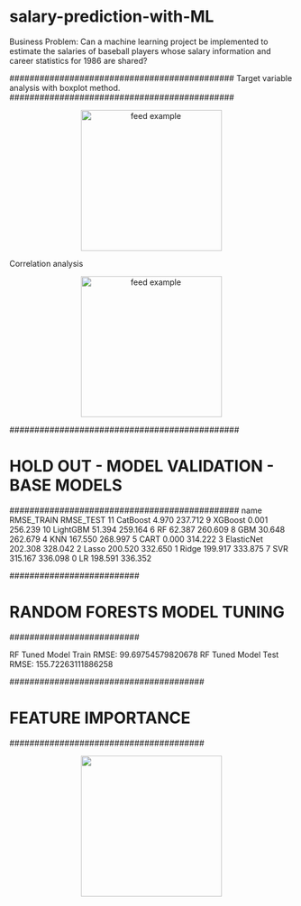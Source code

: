 # salary-prediction-with-ML

Business Problem:
Can a machine learning project be implemented to estimate the salaries of baseball players whose salary information and career statistics for 1986 are shared?


#############################################
Target variable analysis with boxplot method.
#############################################
<p align = "center">
<img src="https://user-images.githubusercontent.com/87859856/186888006-13296f74-63b7-4d3a-b5b0-317de5d67043.png" alt="feed example" width="250"> 
</p>
Correlation analysis
<p align = "center">
<img src="https://user-images.githubusercontent.com/87859856/186888058-43eee19f-b307-4264-aed7-4f8b7c52e916.png" alt="feed example" width="250">
</p>

##############################################
# HOLD OUT - MODEL VALIDATION - BASE MODELS
##############################################
          name  RMSE_TRAIN  RMSE_TEST
11    CatBoost       4.970    237.712
9      XGBoost       0.001    256.239
10    LightGBM      51.394    259.164
6           RF      62.387    260.609
8          GBM      30.648    262.679
4          KNN     167.550    268.997
5         CART       0.000    314.222
3   ElasticNet     202.308    328.042
2        Lasso     200.520    332.650
1        Ridge     199.917    333.875
7          SVR     315.167    336.098
0           LR     198.591    336.352

##########################
# RANDOM FORESTS MODEL TUNING
##########################

RF Tuned Model Train RMSE: 99.69754579820678
RF Tuned Model Test RMSE: 155.72263111886258


#######################################
# FEATURE IMPORTANCE
#######################################

<p align = "center">
<img src="https://user-images.githubusercontent.com/87859856/186888082-fb48bd61-3b80-4e37-aeb9-5a9354af8c2e.png" width="250">
</p>
